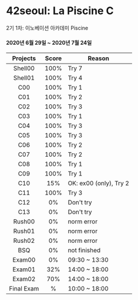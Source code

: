 # 42seoul: La Piscine C
2기 1차: 이노베이션 아카데미 Piscine 

#### 2020년 6월 29일 ~ 2020년 7월 24일

|**Projects**|**Score**|**<center>Reason</center>**|
|:------:|:---:|:--------|
|Shell00|100%|Try 7|
|Shell01|100%|Try 4|
|C00|100%|Try 1|
|C01|100%|Try 2|
|C02|100%|Try 3|
|C03|100%|Try 1|
|C04|100%|Try 3|
|C05|100%|Try 3|
|C06|100%|Try 2|
|C07|100%|Try 2|
|C08|100%|Try 1|
|C09|100%|Try 1|
|C10|15%|OK: ex00 (only), Try 2|
|C11|100%|Try 3|
|C12|0%|Don't try|
|C13|0%|Don't try|
|Rush00|0%|norm error|
|Rush01|0%|norm error|
|Rush02|0%|norm error|
|BSQ|0%|not finished|
|Exam00|0%|09:30 ~ 13:30|
|Exam01|32%|14:00 ~ 18:00|
|Exam02|70%|14:00 ~ 18:00|
|Final Exam|%|10:00 ~ 18:00|
